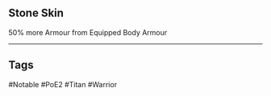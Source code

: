 ## Stone Skin
50% more Armour from Equipped Body Armour

---
## Tags
#Notable
#PoE2
#Titan
#Warrior
